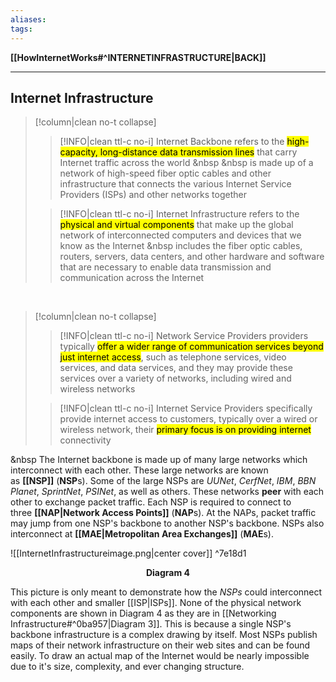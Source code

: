 ```yaml
---
aliases:
tags:
---
```

**[[HowInternetWorks#^INTERNETINFRASTRUCTURE|BACK]]**

---
## Internet Infrastructure
>[!column|clean no-t collapse]
>>[!INFO|clean ttl-c no-i] Internet Backbone
>> refers to the <mark class="hltr-blue">high-capacity, long-distance data transmission lines</mark> that carry Internet traffic across the world
>> &nbsp
>> &nbsp
>> is made up of a network of high-speed fiber optic cables and other infrastructure that connects the various Internet Service Providers (ISPs) and other networks together
>
>>[!INFO|clean ttl-c no-i] Internet Infrastructure
>> refers to the <mark class="hltr-blue">physical and virtual components</mark> that make up the global network of interconnected computers and devices that we know as the Internet
>> &nbsp
>> includes the fiber optic cables, routers, servers, data centers, and other hardware and software that are necessary to enable data transmission and communication across the Internet

<br>

>[!column|clean no-t collapse]
>>[!INFO|clean ttl-c no-i] Network Service Providers
>> providers typically <mark class="hltr-blue">offer a wider range of communication services beyond just internet access</mark>, such as telephone services, video services, and data services, and they may provide these services over a variety of networks, including wired and wireless networks
>
>>[!INFO|clean ttl-c no-i] Internet Service Providers
>> specifically provide internet access to customers, typically over a wired or wireless network, their <mark class="hltr-blue">primary focus is on providing internet</mark> connectivity

&nbsp
The Internet backbone is made up of many large networks which interconnect with each other. These large networks are known as **[[NSP]]** (**NSP**s). Some of the large NSPs are *UUNet*, *CerfNet*, *IBM*, *BBN Planet*, *SprintNet*, *PSINet*, as well as others. These networks **peer** with each other to exchange packet traffic. Each NSP is required to connect to three **[[NAP|Network Access Points]]** (**NAP**s). At the NAPs, packet traffic may jump from one NSP's backbone to another NSP's backbone. NSPs also interconnect at **[[MAE|Metropolitan Area Exchanges]]** (**MAE**s). 

![[InternetInfrastructureimage.png|center cover]] ^7e18d1
<center><strong>Diagram 4</strong></center>

This picture is only meant to demonstrate how the *NSPs* could interconnect with each other and smaller [[ISP|ISPs]]. None of the physical network components are shown in Diagram 4 as they are in [[Networking Infrastructure#^0ba957|Diagram 3]]. This is because a single NSP's backbone infrastructure is a complex drawing by itself. Most NSPs publish maps of their network infrastructure on their web sites and can be found easily. To draw an actual map of the Internet would be nearly impossible due to it's size, complexity, and ever changing structure.